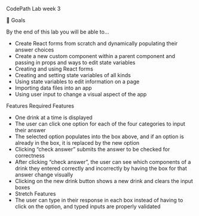 CodePath Lab week 3

🎯 Goals

By the end of this lab you will be able to...

* Create React forms from scratch and dynamically populating their answer choices
* Create a new custom component within a parent component and passing in props and ways to edit state variables
* Creating and using React forms
* Creating and setting state variables of all kinds
* Using state variables to edit information on a page
* Importing data files into an app
* Using user input to change a visual aspect of the app

Features
Required Features

* One drink at a time is displayed
* The user can click one option for each of the four categories to input their answer
* The selected option populates into the box above, and if an option is already in the box, it is replaced by the new option
* Clicking “check answer” submits the answer to be checked for correctness
* After clicking “check answer”, the user can see which components of a drink they entered correctly and incorrectly by having the box for that answer change visually
* Clicking on the new drink button shows a new drink and clears the input boxes
* Stretch Features
* The user can type in their response in each box instead of having to click on the option, and typed inputs are properly validated
